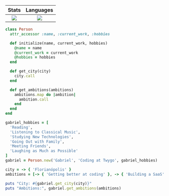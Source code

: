 <div align="center">
  
  |   Stats   |   Languages    |
  | :---: | :---: |
  | <a href=""> <img align="center" src="https://github-readme-stats-sigma-five.vercel.app/api?username=gxolivei&hide=contribs,prs&theme=react&bg_color=00000000&hide_border=true"/> </a> | <a href=""> <img align="center" src="https://github-readme-stats-sigma-five.vercel.app/api/top-langs/?username=gxolivei&layout=compact&theme=react&&bg_color=00000000&hide_border=true"/> </a> |

</div>
  
```ruby
class Person
  attr_accessor :name, :current_work, :hobbies

  def initialize(name, current_work, hobbies)
    @name = name
    @current_work = current_work
    @hobbies = hobbies
  end

  def get_city(city)
    city.call
  end

  def get_ambitions(ambitions)
    ambitions.map do |ambition|
      ambition.call
    end
  end
end
```

```ruby
gabriel_hobbies = [
  'Reading', 
  'Listening to Classical Music', 
  'Studying New Technologies', 
  'Going Out with Family', 
  'Meeting Friends', 
  'Laughing as Much as Possible'
]
gabriel = Person.new('Gabriel', 'Coding at Twygo', gabriel_hobbies)

city = -> { 'Florianópolis' }
ambitions = [-> { 'Getting better at coding' }, -> { 'Building a SaaS' }]
```

```ruby
puts "City: #{gabriel.get_city(city)}"
puts "Ambitions:", gabriel.get_ambitions(ambitions)
```

